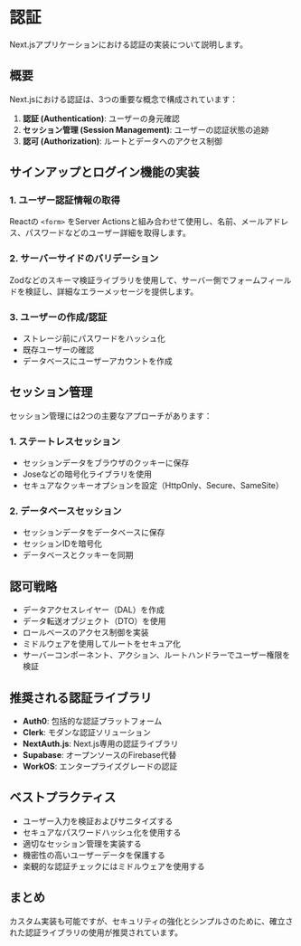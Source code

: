 # 認証

Next.jsアプリケーションにおける認証の実装について説明します。

## 概要

Next.jsにおける認証は、3つの重要な概念で構成されています：

1. **認証 (Authentication)**: ユーザーの身元確認
2. **セッション管理 (Session Management)**: ユーザーの認証状態の追跡
3. **認可 (Authorization)**: ルートとデータへのアクセス制御

## サインアップとログイン機能の実装

### 1. ユーザー認証情報の取得

Reactの `<form>` をServer Actionsと組み合わせて使用し、名前、メールアドレス、パスワードなどのユーザー詳細を取得します。

### 2. サーバーサイドのバリデーション

Zodなどのスキーマ検証ライブラリを使用して、サーバー側でフォームフィールドを検証し、詳細なエラーメッセージを提供します。

### 3. ユーザーの作成/認証

- ストレージ前にパスワードをハッシュ化
- 既存ユーザーの確認
- データベースにユーザーアカウントを作成

## セッション管理

セッション管理には2つの主要なアプローチがあります：

### 1. ステートレスセッション

- セッションデータをブラウザのクッキーに保存
- Joseなどの暗号化ライブラリを使用
- セキュアなクッキーオプションを設定（HttpOnly、Secure、SameSite）

### 2. データベースセッション

- セッションデータをデータベースに保存
- セッションIDを暗号化
- データベースとクッキーを同期

## 認可戦略

- データアクセスレイヤー（DAL）を作成
- データ転送オブジェクト（DTO）を使用
- ロールベースのアクセス制御を実装
- ミドルウェアを使用してルートをセキュア化
- サーバーコンポーネント、アクション、ルートハンドラーでユーザー権限を検証

## 推奨される認証ライブラリ

- **Auth0**: 包括的な認証プラットフォーム
- **Clerk**: モダンな認証ソリューション
- **NextAuth.js**: Next.js専用の認証ライブラリ
- **Supabase**: オープンソースのFirebase代替
- **WorkOS**: エンタープライズグレードの認証

## ベストプラクティス

- ユーザー入力を検証およびサニタイズする
- セキュアなパスワードハッシュ化を使用する
- 適切なセッション管理を実装する
- 機密性の高いユーザーデータを保護する
- 楽観的な認証チェックにはミドルウェアを使用する

## まとめ

カスタム実装も可能ですが、セキュリティの強化とシンプルさのために、確立された認証ライブラリの使用が推奨されています。
